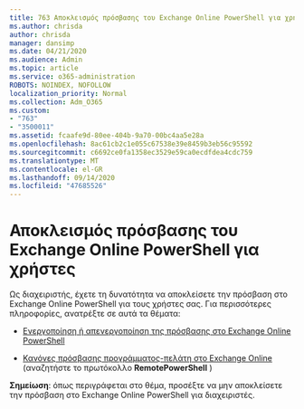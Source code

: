 ```yaml
---
title: 763 Αποκλεισμός πρόσβασης του Exchange Online PowerShell για χρήστες
ms.author: chrisda
author: chrisda
manager: dansimp
ms.date: 04/21/2020
ms.audience: Admin
ms.topic: article
ms.service: o365-administration
ROBOTS: NOINDEX, NOFOLLOW
localization_priority: Normal
ms.collection: Adm_O365
ms.custom:
- "763"
- "3500011"
ms.assetid: fcaafe9d-80ee-404b-9a70-00bc4aa5e28a
ms.openlocfilehash: 8ac61cb2c1e055c67538e39e8459b3eb56c95592
ms.sourcegitcommit: c6692ce0fa1358ec3529e59ca0ecdfdea4cdc759
ms.translationtype: MT
ms.contentlocale: el-GR
ms.lasthandoff: 09/14/2020
ms.locfileid: "47685526"
---
```

# <a name="blocking-exchange-online-powershell-access-for-users"></a>Αποκλεισμός πρόσβασης του Exchange Online PowerShell για χρήστες
Ως διαχειριστής, έχετε τη δυνατότητα να αποκλείσετε την πρόσβαση στο Exchange Online PowerShell για τους χρήστες σας. Για περισσότερες πληροφορίες, ανατρέξτε σε αυτά τα θέματα:

- [Ενεργοποίηση ή απενεργοποίηση της πρόσβασης στο Exchange Online PowerShell](https://docs.microsoft.com/powershell/exchange/exchange-online/disable-access-to-exchange-online-powershell)

- [Κανόνες πρόσβασης προγράμματος-πελάτη στο Exchange Online](https://technet.microsoft.com/library/mt842508.aspx) (αναζητήστε το πρωτόκολλο **RemotePowerShell** ) 

**Σημείωση**: όπως περιγράφεται στο θέμα, προσέξτε να μην αποκλείσετε την πρόσβαση στο Exchange Online PowerShell για διαχειριστές.

